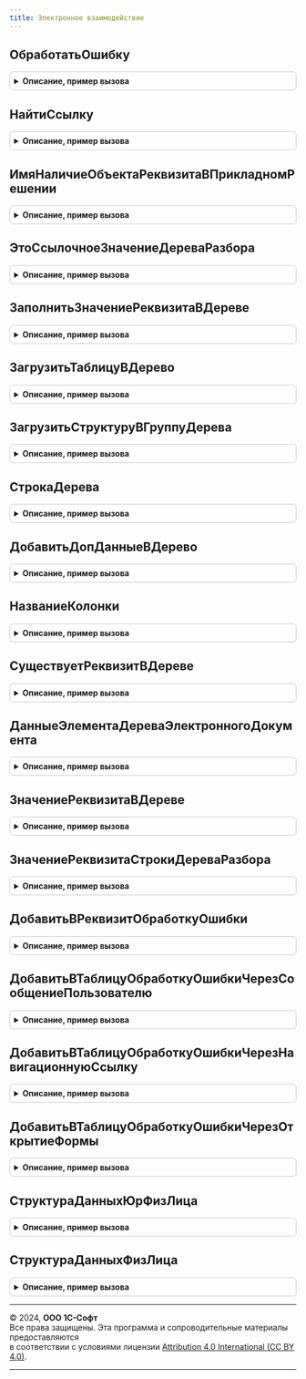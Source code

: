 ```yaml
---
title: Электронное взаимодействие
---
```



## ОбработатьОшибку
<details style="margin: 1em 0; padding: 0.5em; border: 1px solid #ccc; border-radius: 6px;">

<summary style="font-weight: bold; cursor: pointer;">Описание, пример вызова</summary>

```bsl

// Обрабатывает исключительные ситуации по электронным документам.
//
// Параметры:
//   ВидОперации - Строка - вид операции при которой возникло исключение.
//   ПодробныйТекстОшибки - Строка - описание ошибки.
//   ТекстСообщения - Строка - текст ошибки который выводится в виде сообщения.
//   КодСобытия - Строка - код события, используется для стандартизации иерархии событий.
//                Может принимать значения: "ЭлектронноеВзаимодействие" - Общая подсистема,
//                                          "ОбменСБанками" - Обмен с банками,
//                                          "ОбменСКонтрагентами" - Обмен с контрагентами,
//                                          "ОбменССайтами" - Обмен с сайтами,
//                                          "РегламентныеЗадания" - Регламентные задания,
//                                          "БизнесСеть" - Бизнес-сеть,
//                                          "ТорговыеПредложения" - торговые предложения.
//                                          "ИнтеграцияСЯндексКассой" - Интеграция с Яндекс.Кассой.
//   СсылкаНаОбъект - ДокументСсылка, СправочникСсылка - объект с которым связано данное событие.ЗаписатьОшибкуВЖурналРегистрации().
//
Процедура ОбработатьОшибку(ВидОперации, ПодробныйТекстОшибки, ТекстСообщения = "", КодСобытия = "ОбменСКонтрагентами", Экспорт
```

Пример вызова
```bsl
ЭлектронноеВзаимодействие.ОбработатьОшибку(ВидОперации, ПодробныйТекстОшибки, ТекстСообщения, КодСобытия, );
```
</details>

## НайтиСсылку
<details style="margin: 1em 0; padding: 0.5em; border: 1px solid #ccc; border-radius: 6px;">

<summary style="font-weight: bold; cursor: pointer;">Описание, пример вызова</summary>

```bsl

// Поиск ссылки на объект информационной базы по типу, идентификатору и дополнительным реквизитам.
//
// Параметры:
//  ТипОбъекта - Строка	 - идентификатор типа объекта, который необходимо найти. Поддерживаемые типы:
//    - Контрагенты
//    - Организации
//    - Банки
//    - БанковскиеСчетаОрганизаций
//    - БанковскиеСчетаКонтрагентов
//    - Валюты
//    - ЕдиницыИзмерения
//    - ВидыКонтактнойИнформации
//    - Номенклатура
//    - Партнеры
//    - ДоговорыКонтрагентов
//  Идентификатор			 - Строка	 - идентификатор объекта заданного типа. Поддерживаемые идентификаторы в разрезе типов:
//    - Контрагенты: отсутствует
//    - Организации: отсутствует
//    - Банки: отсутствует
//    - БанковскиеСчетаОрганизаций: номер счета
//    - БанковскиеСчетаКонтрагентов: номер счета
//    - Валюты: код валюты
//    - ЕдиницыИзмерения: код единицы измерения
//    - ВидыКонтактнойИнформации: "EmailКонтрагента", "ТелефонКонтрагента", "ФаксКонтрагента", "EmailОрганизации", "ТелефонОрганизации", "ФаксОрганизации".
//    - Номенклатура: отсутствует
//    - Партнеры: отсутствуют
//    - ДоговорыКонтрагентов: отсутствует
//  ДополнительныеРеквизиты	 - Структура - набор дополнительных полей объекта для поиска. Поддерживаемые ключи в разрезе типов:
//    - Контрагенты: ИНН, КПП, Наименование
//    - Организации: ИНН, КПП, Наименование
//    - Банки: Код (БИК)
//    - БанковскиеСчетаОрганизаций: Владелец (организация)
//    - БанковскиеСчетаКонтрагентов: Владелец (контрагент)
//    - Валюты: отсутствуют
//    - ЕдиницыИзмерения: наименование единицы
//    - ВидыКонтактнойИнформации: отсутствуют
//    - Номенклатура: Идентификатор (идентификатор номенклатуры поставщика), Артикул
//    - Партнеры: Контрагент
//    - ДоговорыКонтрагентов: НомерДоговора, ДатаДоговора, Организация, Владелец (контрагент)
// Возвращаемое значение:
//  Ссылка - ссылка на найденный объект.
//
Функция НайтиСсылку(ТипОбъекта, Идентификатор = "", ДополнительныеРеквизиты = Неопределено) Экспорт
```

Пример вызова
```bsl
Результат = ЭлектронноеВзаимодействие.НайтиСсылку(ТипОбъекта, Идентификатор, ДополнительныеРеквизиты);
```
</details>

## ИмяНаличиеОбъектаРеквизитаВПрикладномРешении
<details style="margin: 1em 0; padding: 0.5em; border: 1px solid #ccc; border-radius: 6px;">

<summary style="font-weight: bold; cursor: pointer;">Описание, пример вызова</summary>

```bsl

// Получение имени объекта или реквизита в прикладном решении.
//
// Параметры:
//  ИмяПараметра - Строка - наименование в библиотеке электронных документов.
//
// Возвращаемое значение:
//  Строка - наименование в прикладном решении.
//
Функция ИмяНаличиеОбъектаРеквизитаВПрикладномРешении(ИмяПараметра) Экспорт
```

Пример вызова
```bsl
Результат = ЭлектронноеВзаимодействие.ИмяНаличиеОбъектаРеквизитаВПрикладномРешении(ИмяПараметра) 
```
</details>

## ЭтоСсылочноеЗначениеДереваРазбора
<details style="margin: 1em 0; padding: 0.5em; border: 1px solid #ccc; border-radius: 6px;">

<summary style="font-weight: bold; cursor: pointer;">Описание, пример вызова</summary>

```bsl

Функция ЭтоСсылочноеЗначениеДереваРазбора(ДеревоРазбора, Значение, СтрокаПоСсылке = Неопределено) Экспорт
```

Пример вызова
```bsl
Результат = ЭлектронноеВзаимодействие.ЭтоСсылочноеЗначениеДереваРазбора(ДеревоРазбора, Значение, СтрокаПоСсылке);
```
</details>

## ЗаполнитьЗначениеРеквизитаВДереве
<details style="margin: 1em 0; padding: 0.5em; border: 1px solid #ccc; border-radius: 6px;">

<summary style="font-weight: bold; cursor: pointer;">Описание, пример вызова</summary>

```bsl

// Сохраняет значение в дереве данных.
//
// Параметры:
//  Дерево - ДеревоЗначений - дерево, содержащее данные электронного документа
//  Реквизит - Строка - содержит полный путь к реквизиту дерева.
//  Значение - Произвольный - сохраняемое в дереве значение.
//  ПараметрыОбработкиОшибок - Строка - используется, чтобы переопределить текст выводимой по реквизиту ошибки
//                                      без указания параметров действий по клику на ошибке.
//                           - Структура - используется для указания указания параметров действий по клику на ошибке,
//                                         формируется функцией ЭлектронноеВзаимодействиеКлиентСервер.НовыеПараметрыОбработкиОшибки.
//
Процедура ЗаполнитьЗначениеРеквизитаВДереве(Дерево, Реквизит, Значение, ПараметрыОбработкиОшибок = Неопределено) Экспорт
```

Пример вызова
```bsl
ЭлектронноеВзаимодействие.ЗаполнитьЗначениеРеквизитаВДереве(Дерево, Реквизит, Значение, ПараметрыОбработкиОшибок);
```
</details>

## ЗагрузитьТаблицуВДерево
<details style="margin: 1em 0; padding: 0.5em; border: 1px solid #ccc; border-radius: 6px;">

<summary style="font-weight: bold; cursor: pointer;">Описание, пример вызова</summary>

```bsl

// Записывает данные из таблицы значений в дерево значений.
//
// Параметры:
//  Дерево - ДеревоЗначений - дерево данных, в котором необходимо сохранить данные.
//  ТаблицаДанных - таблицаЗначений - записываемые в дерево данные. Таблица может предварительно дополняться данными
//                                    для обработки ошибок:
//                                    см. ЭлектронноеВзаимодействие.ДобавитьВТаблицуОбработкуОшибкиЧерезСообщениеПользователю,
//                                    ЭлектронноеВзаимодействие.ДобавитьВТаблицуОбработкуОшибкиЧерезНавигационнуюСсылку,
//                                    ЭлектронноеВзаимодействие.ДобавитьВТаблицуОбработкуОшибкиЧерезОткрытиеФормы.
//
//  НазваниеТаблицы - Строка - название таблицы в дереве.
//
Процедура ЗагрузитьТаблицуВДерево(Дерево, ТаблицаДанных, НазваниеТаблицы) Экспорт
```

Пример вызова
```bsl
ЭлектронноеВзаимодействие.ЗагрузитьТаблицуВДерево(Дерево, ТаблицаДанных, НазваниеТаблицы) 
```
</details>

## ЗагрузитьСтруктуруВГруппуДерева
<details style="margin: 1em 0; padding: 0.5em; border: 1px solid #ccc; border-radius: 6px;">

<summary style="font-weight: bold; cursor: pointer;">Описание, пример вызова</summary>

```bsl

// Записывает данные из структуры в группу дерева значений
//
// Параметры:
//  Дерево - ДеревоЗначений - дерево данных, в котором необходимо сохранить данные
//  СтруктураДанных - Структура - данные, которые должны быть загружены в группу
//  Путь - Строка - название группы в дереве.
//
Процедура ЗагрузитьСтруктуруВГруппуДерева(Дерево, СтруктураДанных, Путь) Экспорт
```

Пример вызова
```bsl
ЭлектронноеВзаимодействие.ЗагрузитьСтруктуруВГруппуДерева(Дерево, СтруктураДанных, Путь) 
```
</details>

## СтрокаДерева
<details style="margin: 1em 0; padding: 0.5em; border: 1px solid #ccc; border-radius: 6px;">

<summary style="font-weight: bold; cursor: pointer;">Описание, пример вызова</summary>

```bsl

// Возвращает строку дерева значений для заполнения в прикладном решении
//
// Параметры:
//  ДеревоДанных - ДеревоЗначений - дерево с данными
//  НазваниеПоля - Строка - название поля в дереве, содержащее полный путь к реквизиту
//  НайтиРекурсивно - Булево - если требуется рекурсивный поиск.
//
// Возвращаемое значение:
//  СтрокаДереваЗначений - содержит строку дерева.
//
Функция СтрокаДерева(ДеревоДанных, НазваниеПоля, НайтиРекурсивно = Ложь) Экспорт
```

Пример вызова
```bsl
Результат = ЭлектронноеВзаимодействие.СтрокаДерева(ДеревоДанных, НазваниеПоля, НайтиРекурсивно);
```
</details>

## ДобавитьДопДанныеВДерево
<details style="margin: 1em 0; padding: 0.5em; border: 1px solid #ccc; border-radius: 6px;">

<summary style="font-weight: bold; cursor: pointer;">Описание, пример вызова</summary>

```bsl

// В процедуре происходит добавление данных из СтруктурыДанных в ДеревоЗначений.
//
// Параметры:
//  СтрокаДерева - ДеревоЗначений, СтрокаДереваЗначений - содержит данные.
//  СтруктураДопДанных - Структура - данные, которые необходимо поместить в дерево.
//  ЮридическиЗначимый - Булево - если Истина - то текущие данные необходимо по возможности поместить в основной ЭД.
//  ДобавлятьНовыеСтроки - Булево - если Истина - разрешает добавление строк с одинаковым путем в дерево.
//
Процедура ДобавитьДопДанныеВДерево(СтрокаДерева, СтруктураДопДанных, ЮридическиЗначимый = Ложь, ДобавлятьНовыеСтроки = Ложь) Экспорт
```

Пример вызова
```bsl
ЭлектронноеВзаимодействие.ДобавитьДопДанныеВДерево(СтрокаДерева, СтруктураДопДанных, ЮридическиЗначимый, ДобавлятьНовыеСтроки);
```
</details>

## НазваниеКолонки
<details style="margin: 1em 0; padding: 0.5em; border: 1px solid #ccc; border-radius: 6px;">

<summary style="font-weight: bold; cursor: pointer;">Описание, пример вызова</summary>

```bsl

// Возвращает название реквизита из полного пути
//
// Параметры:
//  ПолныйПуть - Строка - Полный путь до реквизита в дереве.
//
// Возвращаемое значение:
//  Строка - Название реквизита
//
Функция НазваниеКолонки(ПолныйПуть) Экспорт
```

Пример вызова
```bsl
Результат = ЭлектронноеВзаимодействие.НазваниеКолонки(ПолныйПуть) 
```
</details>

## СуществуетРеквизитВДереве
<details style="margin: 1em 0; padding: 0.5em; border: 1px solid #ccc; border-radius: 6px;">

<summary style="font-weight: bold; cursor: pointer;">Описание, пример вызова</summary>

```bsl

// Проверяет существование реквизита в дереве, по указанному пути.
//
// Параметры:
//  ДеревоДанных - ДеревоЗначений - область данных поиска.
//  ПолныйПуть - Строка - полный путь к реквизиту. Составляющие пути разделяются точками.
//
// Возвращаемое значение:
//  Булево - Истина, если реквизит существует.
//
Функция СуществуетРеквизитВДереве(ДеревоДанных, ПолныйПуть) Экспорт
```

Пример вызова
```bsl
Результат = ЭлектронноеВзаимодействие.СуществуетРеквизитВДереве(ДеревоДанных, ПолныйПуть) 
```
</details>

## ДанныеЭлементаДереваЭлектронногоДокумента
<details style="margin: 1em 0; padding: 0.5em; border: 1px solid #ccc; border-radius: 6px;">

<summary style="font-weight: bold; cursor: pointer;">Описание, пример вызова</summary>

```bsl

// Возвращает данные элемента дерева, находящегося по указанному пути.
//
// Параметры:
// 	ДеревоДанных - ДеревоЗначений - область данных поиска.
//  ПолныйПуть - Строка - полный путь к реквизиту. Составляющие пути разделяются точками.
// Возвращаемое значение:
//  ТаблицаЗначений - в случае, если указанный реквизит имеет тип "Таблица"
//  Структура - если указанный реквизит имеет тип "Выбор" или "Группа"
//  Произвольный - если указанный реквизит является конечным реквизитом дерева.
//
Функция ДанныеЭлементаДереваЭлектронногоДокумента(ДеревоДанных, ПолныйПуть) Экспорт
```

Пример вызова
```bsl
Результат = ЭлектронноеВзаимодействие.ДанныеЭлементаДереваЭлектронногоДокумента(ДеревоДанных, ПолныйПуть) 
```
</details>

## ЗначениеРеквизитаВДереве
<details style="margin: 1em 0; padding: 0.5em; border: 1px solid #ccc; border-radius: 6px;">

<summary style="font-weight: bold; cursor: pointer;">Описание, пример вызова</summary>

```bsl

// Возвращает значение реквизита в дереве.
//
// Параметры:
//  ДеревоДанных - ДеревоЗначений - объект поиска.
//  ПолныйПуть - Строка - полный путь к реквизиту. Составляющие пути разделяются точками.
//  СообщатьОбОшибке - Булево - если Истина сообщать об ошибках поиска.
//
// Возвращаемое значение:
//  Произвольный - результат поиска.
//
Функция ЗначениеРеквизитаВДереве(ДеревоДанных, ПолныйПуть, СообщатьОбОшибке = Истина) Экспорт
```

Пример вызова
```bsl
Результат = ЭлектронноеВзаимодействие.ЗначениеРеквизитаВДереве(ДеревоДанных, ПолныйПуть, СообщатьОбОшибке);
```
</details>

## ЗначениеРеквизитаСтрокиДереваРазбора
<details style="margin: 1em 0; padding: 0.5em; border: 1px solid #ccc; border-radius: 6px;">

<summary style="font-weight: bold; cursor: pointer;">Описание, пример вызова</summary>

```bsl

// Значение реквизита строки дерева разбора.
//
// Параметры:
//  ДеревоРазбора	 - ДеревоЗначений - объект поиска.
//  СтрокаДерева	 - КоллекцияСтрокДереваЗначений - строка дерева значений.
//  ПутьКРеквизиту	 - Строка - путь к реквизиту.
//
// Возвращаемое значение:
//  Произвольный - результат поиска.
//
Функция ЗначениеРеквизитаСтрокиДереваРазбора(ДеревоРазбора, СтрокаДерева, ПутьКРеквизиту) Экспорт
```

Пример вызова
```bsl
Результат = ЭлектронноеВзаимодействие.ЗначениеРеквизитаСтрокиДереваРазбора(ДеревоРазбора, СтрокаДерева, ПутьКРеквизиту) 
```
</details>

## ДобавитьВРеквизитОбработкуОшибки
<details style="margin: 1em 0; padding: 0.5em; border: 1px solid #ccc; border-radius: 6px;">

<summary style="font-weight: bold; cursor: pointer;">Описание, пример вызова</summary>

```bsl

// Задает параметры обработки ошибок для реквизита дерева электронного документа.
//
// Параметры:
//  Дерево - ДеревоЗначений - дерево, содержащее данные электронного документа
//  Реквизит - Строка - содержит полный путь к реквизиту дерева.
//  ПараметрыОбработкиОшибок - Строка - используется, чтобы переопределить текст выводимой по реквизиту ошибки
//                                      без указания параметров действий по клику на ошибке.
//                           - Структура - используется для указания указания параметров действий по клику на ошибке,
//                                         формируется функцией ЭлектронноеВзаимодействиеКлиентСервер.НовыеПараметрыОбработкиОшибки.
//
Процедура ДобавитьВРеквизитОбработкуОшибки(Дерево, Реквизит, ПараметрыОбработкиОшибок) Экспорт
```

Пример вызова
```bsl
ЭлектронноеВзаимодействие.ДобавитьВРеквизитОбработкуОшибки(Дерево, Реквизит, ПараметрыОбработкиОшибок) 
```
</details>

## ДобавитьВТаблицуОбработкуОшибкиЧерезСообщениеПользователю
<details style="margin: 1em 0; padding: 0.5em; border: 1px solid #ccc; border-radius: 6px;">

<summary style="font-weight: bold; cursor: pointer;">Описание, пример вызова</summary>

```bsl

// Сохраняет в таблице значений, подлежащей загрузке в дерево электронного документа, параметры ошибок
// для обработки через механизм сообщений пользователю.
//
// Параметры:
//  СтрокиТаблицы	 - Массив - строки таблицы значений, в которых нужно заполнить параметры обработки ошибок.
//                   - ТаблицаЗначений - таблица значений, в каждой строке которой нужно сохранить переданные
//                                       параметры обработки ошибок.
//  ПолеТаблицы		 - Строка - имя колонки таблицы, для которой указываются параметры обработки ошибок.
//  КлючДанных		 - Строка - имя колонки таблицы, значение которой будет использовано в качестве ключа данных
//                              при выводе сообщения пользователю.
//                   - ЛюбаяСсылка - ссылка, значение которой будет использовано в качестве ключа при выводе
//                                   сообщения пользователю.
//  ПутьКДанным		 - Строка - путь к данным, который будет указан в сообщении пользователю. Если указывается путь
//                              к реквизиту таблицы, скобки ("[", "]") указывать не следует. Передача индекса строки
//                              производится через параметр "ПолеНомераСтроки".
//  ТекстОшибки		 - Строка - используется, чтобы переопределить текст выводимой по реквизиту ошибки.
//  ПолеНомераСтроки - Строка - имя колонки таблицы, из которой будет подставляться в параметр "ПутьКДанным"
//                              индекс строки.
//
Процедура ДобавитьВТаблицуОбработкуОшибкиЧерезСообщениеПользователю(СтрокиТаблицы, ПолеТаблицы, КлючДанных = "", Экспорт
```

Пример вызова
```bsl
ЭлектронноеВзаимодействие.ДобавитьВТаблицуОбработкуОшибкиЧерезСообщениеПользователю(СтрокиТаблицы, ПолеТаблицы, КлючДанных, );
```
</details>

## ДобавитьВТаблицуОбработкуОшибкиЧерезНавигационнуюСсылку
<details style="margin: 1em 0; padding: 0.5em; border: 1px solid #ccc; border-radius: 6px;">

<summary style="font-weight: bold; cursor: pointer;">Описание, пример вызова</summary>

```bsl

// Сохраняет в таблице значений, подлежащей загрузке в дерево электронного документа, параметры ошибок
// для обработки через механизм навигационных ссылок.
// Примечание: в данной версии библиотеки не используется.
//
// Параметры:
//  СтрокиТаблицы	        - Массив - строки таблицы значений, в которых нужно заполнить параметры обработки ошибок.
//                          - ТаблицаЗначений - таблица значений, в каждой строке которой нужно сохранить переданные
//                                              параметры обработки ошибок.
//  ПолеТаблицы		        - Строка - имя колонки таблицы, для которой указываются параметры обработки ошибок.
//  ПолеНавигационнойСсылки - Строка - имя колонки таблицы, из которой будет извлекаться навигационная ссылка для
//                                     открытия формы при клике на ошибку.
//
Процедура ДобавитьВТаблицуОбработкуОшибкиЧерезНавигационнуюСсылку(СтрокиТаблицы, ПолеТаблицы, ПолеНавигационнойСсылки) Экспорт
```

Пример вызова
```bsl
ЭлектронноеВзаимодействие.ДобавитьВТаблицуОбработкуОшибкиЧерезНавигационнуюСсылку(СтрокиТаблицы, ПолеТаблицы, ПолеНавигационнойСсылки) 
```
</details>

## ДобавитьВТаблицуОбработкуОшибкиЧерезОткрытиеФормы
<details style="margin: 1em 0; padding: 0.5em; border: 1px solid #ccc; border-radius: 6px;">

<summary style="font-weight: bold; cursor: pointer;">Описание, пример вызова</summary>

```bsl

// Сохраняет в таблице значений, подлежащей загрузке в дерево электронного документа, параметры ошибок
// для обработки через открытие формы.
// Примечание: в данной версии библиотеки не используется.
//
// Параметры:
//  СтрокиТаблицы	           - Массив - строки таблицы значений, в которых нужно заполнить параметры обработки ошибок.
//                             - ТаблицаЗначений - таблица значений, в каждой строке которой нужно сохранить переданные
//                                              параметры обработки ошибок.
//  ПолеТаблицы		           - Строка - имя колонки таблицы, для которой указываются параметры обработки ошибок.
//  ИмяФормы                   - Строка - полное имя формы, которую нужно открыть при клике по ошибке.
//  СтатичныеПараметрыФормы    - Структура - структура, которая будет передана в форму в качестве параметров.
//  ДинамическиеПараметрыФормы - Структура - описывает параметры, передаваемые в открываемую форму, значения по которым
//                                           формируются для каждой строки таблицы индивидуально:
//                                 * Ключ     - Строка - содержит имя параметра.
//                                 * Значение - Строка - имя поля таблицы, содержащего значение параметра.
//
Процедура ДобавитьВТаблицуОбработкуОшибкиЧерезОткрытиеФормы(СтрокиТаблицы, ПолеТаблицы, ИмяФормы, Экспорт
```

Пример вызова
```bsl
ЭлектронноеВзаимодействие.ДобавитьВТаблицуОбработкуОшибкиЧерезОткрытиеФормы(СтрокиТаблицы, ПолеТаблицы, ИмяФормы, );
```
</details>

## СтруктураДанныхЮрФизЛица
<details style="margin: 1em 0; padding: 0.5em; border: 1px solid #ccc; border-radius: 6px;">

<summary style="font-weight: bold; cursor: pointer;">Описание, пример вызова</summary>

```bsl

// Формирует пустую структура данных о юридическом (физическом) лице.
//
// Возвращаемое значение:
//  Структура - возвращаемые данные:
//   * Ссылка                        - СправочникСсылка - ссылка на физическое или юридическое лицо
//   * ИНН                           - Строка - ИНН.
//   * КПП                           - Строка - КПП.
//   * ПолноеНаименование            - Строка - полное наименование.
//   * Наименование                  - Строка - наименование.
//   * Представление                 - Строка - представление юр/физ лица.
//   * СокращенноеНаименование       - Строка - сокращенное наименование.
//   * ОфициальноеНаименование       - Строка - наименование юридического лица.
//   * КодПоОКПО                     - Строка - код ОКПО.
//   * ЮридическийАдрес              - Строка - представление юридического адреса.
//   * ФактическийАдрес              - Строка - представление фактического адреса.
//   * ФактическийАдресИдентификатор - Строка - идентификатор ФИАС фактического адреса. Не обязательно для заполнения.
//   * ПочтовыйАдрес                 - Строка - представление почтового адреса.
//   * Телефоны                      - Строка - представление телефонов.
//   * ЭлектроннаяПочта              - Строка - представление электронной почты.
//   * Фамилия                       - Строка - фамилия.
//   * Имя                           - Строка - имя.
//   * Отчество                      - Строка - отчество.
//   * ЮрФизЛицо                     - ПеречислениеСсылка - тип юр/физ лица.
//   * ОГРН                          - Строка - ОГРН.
//   * СвидетельствоСерияНомер       - Строка - серия и номер свидетельства.
//   * СвидетельствоДатаВыдачи       - Строка - дата выдачи свидетельства.
//   * Банк                          - СправочникСсылка - банк, в котором открыт счет.
//   * БИК                           - Строка - БИК банка, в котором открыт счет.
//   * КоррСчет                      - Строка - Корр счет банка, в котором открыт счет.
//   * НомерСчета                    - Строка - Номер счета.
//   * ЮридическийАдресXML           - Строка - устаревший XML, соответствующий XDTO пакетам Адрес. Для обратной совместимости.
//   * ФактическийАдресXML           - Строка - устаревший XML, соответствующий XDTO пакетам Адрес. Для обратной совместимости.
//   * ПочтовыйАдресXML              - Строка - устаревший XML, соответствующий XDTO пакетам Адрес. Для обратной совместимости.
//   * ТелефоныXML                   - Строка - устаревший XML, соответствующий XDTO пакетам Телефон. Для обратной совместимости.
//
Функция СтруктураДанныхЮрФизЛица() Экспорт
```

Пример вызова
```bsl
Результат = ЭлектронноеВзаимодействие.СтруктураДанныхЮрФизЛица() 
```
</details>

## СтруктураДанныхФизЛица
<details style="margin: 1em 0; padding: 0.5em; border: 1px solid #ccc; border-radius: 6px;">

<summary style="font-weight: bold; cursor: pointer;">Описание, пример вызова</summary>

```bsl

// Формирует пустую структура данных о (физическом) лице.
//
// Возвращаемое значение:
//  Структура - возвращаемые данные:
//   * Ссылка                       - СправочникСсылка - ссылка на физическое лицо
//   * ДатаРождения                 - Дата 	 - датаРождения.
//   * ИНН                          - Строка - ИНН.
//   * МестоРождения            	- Строка - местоРождения.
//   * Пол                  		- Строка - пол.
//   * СтраховойНомерПФР            - Строка - страховой номер ПФР.
//   * ФИО       					- Строка - ФИО.
//   * Фамилия       				- Строка - фамилия.
//   * Имя                     		- Строка - имя.
//   * Отчество             		- Строка - отчество.
//   * Гражданство              	- СправочникСсылка - Справочник СтраныМира.
//
Функция СтруктураДанныхФизЛица() Экспорт
```

Пример вызова
```bsl
Результат = ЭлектронноеВзаимодействие.СтруктураДанныхФизЛица() 
```
</details>

---

© 2024, **ООО 1С-Софт**  
Все права защищены. Эта программа и сопроводительные материалы предоставляются  
в соответствии с условиями лицензии [Attribution 4.0 International (CC BY 4.0)](https://creativecommons.org/licenses/by/4.0/legalcode).

---
